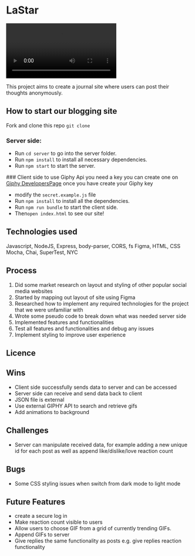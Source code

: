 # LaStar

![](client/LaStar-app-Demo.mp4)

This project aims to create a journal site where users can post their thoughts anonymously.

## How to start our blogging site
Fork and clone this repo `git clone` 

### Server side:
- Run `cd server` to go into the server folder.
- Run `npm install` to install all necessary dependencies.
- Run `npm start` to start the server.

### Client side 
to use Giphy Api you need a key you can create one on [Giphy DevelopersPage](https://developers.giphy.com/docs/api#quick-start-guide) once you have create your Giphy key 
- modify the `secret.example.js` file
- Run `npm install` to install all the dependencies.
- Run `npm run bundle` to start the client side.
- Then`open index.html` to see our site!


## Technologies used
Javascript, NodeJS,
Express, body-parser, CORS, fs
Figma, HTML, CSS
Mocha, Chai, SuperTest, NYC

## Process
1. Did some market research on layout and styling of other popular social media websites
2. Started by mapping out layout of site using Figma
3. Researched how to implement any required technologies for the project that we were unfamiliar with
4. Wrote some pseudo code to break down what was needed server side
5. Implemented features and functionalities
6. Test all features and functionalities and debug any issues
7. Implement styling to improve user experience

## Licence

## Wins
- Client side successfully sends data to server and can be accessed
- Server side can receive and send data back to client
- JSON file is external
- Use external GIPHY API to search and retrieve gifs
- Add animations to background

## Challenges
- Server can manipulate received data, for example adding a new unique id for each post as well as append like/dislike/love reaction count

## Bugs
- Some CSS styling issues when switch from dark mode to light mode

## Future Features
- create a secure log in
- Make reaction count visible to users
- Allow users to choose GIF from a grid of currently trending GIFs.
- Append GIFs to server
- Give replies the same functionality as posts e.g. give replies reaction functionality
